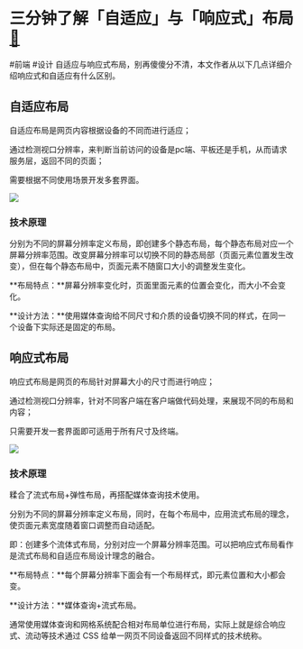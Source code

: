 # 三分钟了解「自适应」与「响应式」布局[🔗](https://zhuanlan.zhihu.com/p/157443159)
#前端 #设计
自适应与响应式布局，别再傻傻分不清，本文作者从以下几点详细介绍响应式和自适应有什么区别。



## 自适应布局

自适应布局是网页内容根据设备的不同而进行适应；

通过检测视口分辨率，来判断当前访问的设备是pc端、平板还是手机，从而请求服务层，返回不同的页面；

需要根据不同使用场景开发多套界面。

![](https://pic4.zhimg.com/80/v2-3520dfbf13d5a7af8258ff443eab7737_720w.jpg)
### 技术原理

分别为不同的屏幕分辨率定义布局，即创建多个静态布局，每个静态布局对应一个屏幕分辨率范围。改变屏幕分辨率可以切换不同的静态局部（页面元素位置发生改变），但在每个静态布局中，页面元素不随窗口大小的调整发生变化。

**布局特点：**屏幕分辨率变化时，页面里面元素的位置会变化，而大小不会变化。

**设计方法：**使用媒体查询给不同尺寸和介质的设备切换不同的样式，在同一个设备下实际还是固定的布局。

## 响应式布局

响应式布局是网页的布局针对屏幕大小的尺寸而进行响应；

通过检测视口分辨率，针对不同客户端在客户端做代码处理，来展现不同的布局和内容；

只需要开发一套界面即可适用于所有尺寸及终端。

![](https://pic1.zhimg.com/80/v2-a88758f587c4f292b2f69e043ad1ebb4_720w.jpg)
### 技术原理

糅合了流式布局+弹性布局，再搭配媒体查询技术使用。

分别为不同的屏幕分辨率定义布局，同时，在每个布局中，应用流式布局的理念，使页面元素宽度随着窗口调整而自动适配。

即：创建多个流体式布局，分别对应一个屏幕分辨率范围。可以把响应式布局看作是流式布局和自适应布局设计理念的融合。

**布局特点：**每个屏幕分辨率下面会有一个布局样式，即元素位置和大小都会变。

**设计方法：**媒体查询+流式布局。

通常使用媒体查询和网格系统配合相对布局单位进行布局，实际上就是综合响应式、流动等技术通过 CSS 给单一网页不同设备返回不同样式的技术统称。